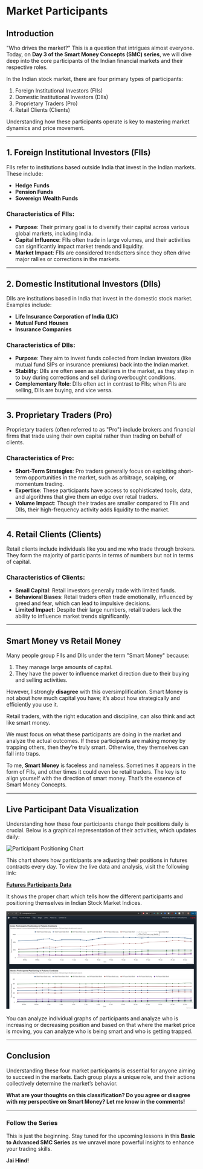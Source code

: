# Market Participants

## Introduction

"Who drives the market?" This is a question that intrigues almost everyone. Today, on **Day 3 of the Smart Money Concepts (SMC) series**, we will dive deep into the core participants of the Indian financial markets and their respective roles.

In the Indian stock market, there are four primary types of participants:

1. Foreign Institutional Investors (FIIs)
2. Domestic Institutional Investors (DIIs)
3. Proprietary Traders (Pro)
4. Retail Clients (Clients)

Understanding how these participants operate is key to mastering market dynamics and price movement.

---

## 1. **Foreign Institutional Investors (FIIs)**

FIIs refer to institutions based outside India that invest in the Indian markets. These include:

- **Hedge Funds**
- **Pension Funds**
- **Sovereign Wealth Funds**

### Characteristics of FIIs:
- **Purpose**: Their primary goal is to diversify their capital across various global markets, including India.
- **Capital Influence**: FIIs often trade in large volumes, and their activities can significantly impact market trends and liquidity.
- **Market Impact**: FIIs are considered trendsetters since they often drive major rallies or corrections in the markets.

---

## 2. **Domestic Institutional Investors (DIIs)**

DIIs are institutions based in India that invest in the domestic stock market. Examples include:

- **Life Insurance Corporation of India (LIC)**
- **Mutual Fund Houses**
- **Insurance Companies**

### Characteristics of DIIs:
- **Purpose**: They aim to invest funds collected from Indian investors (like mutual fund SIPs or insurance premiums) back into the Indian market.
- **Stability**: DIIs are often seen as stabilizers in the market, as they step in to buy during corrections and sell during overbought conditions.
- **Complementary Role**: DIIs often act in contrast to FIIs; when FIIs are selling, DIIs are buying, and vice versa.

---

## 3. **Proprietary Traders (Pro)**

Proprietary traders (often referred to as "Pro") include brokers and financial firms that trade using their own capital rather than trading on behalf of clients.

### Characteristics of Pro:
- **Short-Term Strategies**: Pro traders generally focus on exploiting short-term opportunities in the market, such as arbitrage, scalping, or momentum trading.
- **Expertise**: These participants have access to sophisticated tools, data, and algorithms that give them an edge over retail traders.
- **Volume Impact**: Though their trades are smaller compared to FIIs and DIIs, their high-frequency activity adds liquidity to the market.

---

## 4. **Retail Clients (Clients)**

Retail clients include individuals like you and me who trade through brokers. They form the majority of participants in terms of numbers but not in terms of capital.

### Characteristics of Clients:
- **Small Capital**: Retail investors generally trade with limited funds.
- **Behavioral Biases**: Retail traders often trade emotionally, influenced by greed and fear, which can lead to impulsive decisions.
- **Limited Impact**: Despite their large numbers, retail traders lack the ability to influence market trends significantly.

---

## Smart Money vs Retail Money

Many people group FIIs and DIIs under the term "Smart Money" because:

1. They manage large amounts of capital.
2. They have the power to influence market direction due to their buying and selling activities.

However, I strongly **disagree** with this oversimplification. Smart Money is not about how much capital you have; it’s about how strategically and efficiently you use it. 

Retail traders, with the right education and discipline, can also think and act like smart money.

We must focus on what these participants are doing in the market and analyze the actual outcomes. If these participants are making money by trapping others, then they’re truly smart. Otherwise, they themselves can fall into traps.

To me, **Smart Money** is faceless and nameless. Sometimes it appears in the form of FIIs, and other times it could even be retail traders. The key is to align yourself with the direction of smart money. That’s the essence of Smart Money Concepts.

---

## Live Participant Data Visualization

Understanding how these four participants change their positions daily is crucial. Below is a graphical representation of their activities, which updates daily:

![Participant Positioning Chart](https://tradinglead.in/futures)

This chart shows how participants are adjusting their positions in futures contracts every day. To view the live data and analysis, visit the following link:

**[Futures Participants Data](https://tradinglead.in/futures)**

It shows the proper chart which tells how the different participants and positioning themselves in Indian Stock Market Indices.

![alt text](image-8.png)

You can analyze individual graphs of participants and analyze who is increasing or decreasing position and based on that where the market price is moving, you can analyze who is being smart and who is getting trapped.



---

## Conclusion

Understanding these four market participants is essential for anyone aiming to succeed in the markets. Each group plays a unique role, and their actions collectively determine the market’s behavior.

**What are your thoughts on this classification? Do you agree or disagree with my perspective on Smart Money? Let me know in the comments!**

---

### Follow the Series

This is just the beginning. Stay tuned for the upcoming lessons in this **Basic to Advanced SMC Series** as we unravel more powerful insights to enhance your trading skills.

**Jai Hind!**

